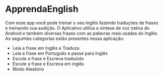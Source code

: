 # ApprendaEnglish

Com esse app você pode treinar o seu Inglês fazendo traduções de frases e treinando sua audição. O Aplicativo utiliza a síntese de voz nativa do Android e também diversas frases com as palavras mais usadas do Inglês. As seguintes categorias estão presentes nessa aplicação:

- Leia a frase em Inglês e Traduza
- Leia a frase em Português e passe para Inglês
- Escute a frase e Escreva traduzido
- Escute a frase e Escreva em inglês
- Modo Aleatório
